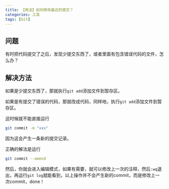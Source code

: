 ```yaml
---
title: 【用法】如何修改最近的提交？
categories: 工具
tags: [Git]
---
```


## 问题

有时把代码提交了之后，发现少提交东西了，或者里面有包含错误代码的文件，怎么办？

## 解决方法

如果是少提交东西了，那就执行`git add`添加文件到暂存区。

如果是有提交了错误的代码，那就改成代码，同样地，执行`git add`添加文件到暂存区。

这时候就不能直接运行

```bash
git commit -m "xxx"
```

因为这会产生一条新的提交记录。

正确的解法是运行

```bash
git commit --amend
```

然后，你就会进入编辑模式，如果有需要，就可以修改上一次的注释，然后`:wq`退出，再运行`git log`就能看到，以上操作并不会产生新的commit，而是修改上一次commit，done！
